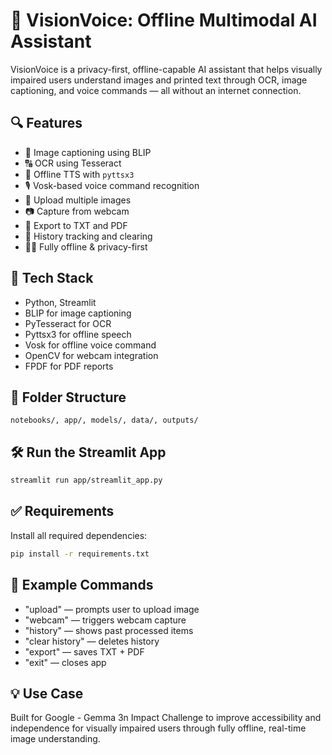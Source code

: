 # 🧠 VisionVoice: Offline Multimodal AI Assistant

VisionVoice is a privacy-first, offline-capable AI assistant that helps visually impaired users understand images and printed text through OCR, image captioning, and voice commands — all without an internet connection.

## 🔍 Features
- 📸 Image captioning using BLIP
- 🔠 OCR using Tesseract
- 🧠 Offline TTS with `pyttsx3`
- 🎙️ Vosk-based voice command recognition
- 📁 Upload multiple images
- 📷 Capture from webcam
- 📄 Export to TXT and PDF
- 🔁 History tracking and clearing
- 🧑‍💻 Fully offline & privacy-first

## 🧰 Tech Stack
- Python, Streamlit
- BLIP for image captioning
- PyTesseract for OCR
- Pyttsx3 for offline speech
- Vosk for offline voice command
- OpenCV for webcam integration
- FPDF for PDF reports

## 📁 Folder Structure
```
notebooks/, app/, models/, data/, outputs/
```

## 🛠️ Run the Streamlit App

```bash
streamlit run app/streamlit_app.py
```

## ✅ Requirements

Install all required dependencies:

```bash
pip install -r requirements.txt
```

## 📄 Example Commands

- "upload" — prompts user to upload image
- "webcam" — triggers webcam capture
- "history" — shows past processed items
- "clear history" — deletes history
- "export" — saves TXT + PDF
- "exit" — closes app

## 💡 Use Case
Built for Google - Gemma 3n Impact Challenge to improve accessibility and independence for visually impaired users through fully offline, real-time image understanding.